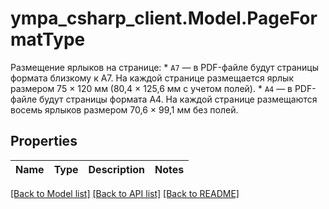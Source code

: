 # ympa_csharp_client.Model.PageFormatType
Размещение ярлыков на странице: * `A7` — в PDF-файле будут страницы формата близкому к A7. На каждой странице размещается ярлык размером 75 × 120 мм (80,4 × 125,6 мм с учетом полей). * `A4` — в PDF-файле будут страницы формата A4. На каждой странице размещаются восемь ярлыков размером 70,6 × 99,1 мм без полей. 

## Properties

Name | Type | Description | Notes
------------ | ------------- | ------------- | -------------

[[Back to Model list]](../README.md#documentation-for-models) [[Back to API list]](../README.md#documentation-for-api-endpoints) [[Back to README]](../README.md)

